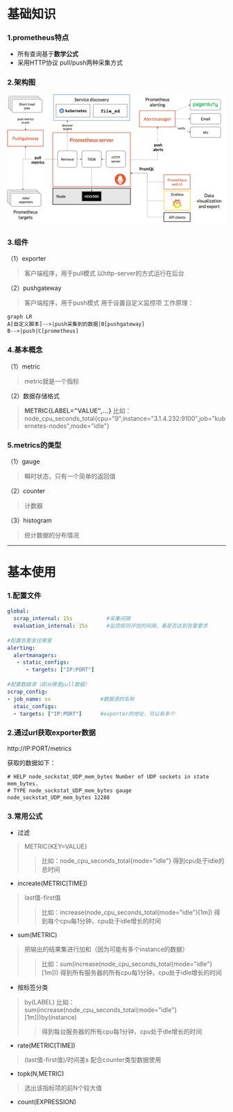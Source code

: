 # 基础知识
### 1.prometheus特点
* 所有查询基于**数学公式**
* 采用HTTP协议 pull/push两种采集方式
### 2.架构图
![architecture](./imgs/overview_1.png)
### 3.组件
（1）exporter
>客户端程序，用于pull模式
>以http-server的方式运行在后台

（2）pushgateway
>客户端程序，用于push模式
>用于设置自定义监控项
>工作原理：
```mermaid
graph LR
A[自定义脚本]-->|push采集到的数据|B[pushgateway]
B-->|push|C[prometheus]
```
### 4.基本概念
（1）metric
>metric就是一个指标

（2）数据存储格式
> **METRIC{LABEL="VALUE",...}**
>比如：node_cpu_seconds_total{cpu="9",instance="3.1.4.232:9100",job="kubernetes-nodes",mode="idle"}
### 5.metrics的类型
（1）gauge
>瞬时状态，只有一个简单的返回值

（2）counter
>计数器

（3）histogram
>统计数据的分布情况
***
# 基本使用
### 1.配置文件
```yaml
global:
  scrap_internal: 15s           #采集间隔
  evaluation_internal: 15s      #监控规则评估的间隔，看是否达到告警要求

#配置告警发往哪里
alerting:
  alertmanagers:
   - static_configs:
      - targets: ["IP:PORT"]

#配置数据源（即从哪里pull数据）
scrap_config:
- job_name: xx                #数据源的名称
  staic_configs:
  - targets: ["IP:PORT"]      #exporter的地址，可以有多个
```
### 2.通过url获取exporter数据
http://IP:PORT/metrics

获取的数据如下：
```
# HELP node_sockstat_UDP_mem_bytes Number of UDP sockets in state mem_bytes.
# TYPE node_sockstat_UDP_mem_bytes gauge
node_sockstat_UDP_mem_bytes 12288
```

### 3.常用公式
* 过滤
> METRIC{KEY=VALUE}
>>比如：node_cpu_seconds_total{mode="idle"}
>>得到cpu处于idle的总时间
* increate(METRIC[TIME])
> last值-first值
>>比如：increase(node_cpu_seconds_total{mode="idle"}[1m])
>>得到每个cpu每1分钟，cpu处于idle增长的时间
* sum(METRIC)
>把输出的结果集进行加和（因为可能有多个instance的数据）
>>比如：sum(increase(node_cpu_seconds_total{mode="idle"}[1m]))
>>得到所有服务器的所有cpu每1分钟，cpu处于idle增长的时间
* 按标签分类
>by(LABEL)
比如：sum(increase(node_cpu_seconds_total{mode="idle"}[1m]))by(instance)
>>得到每台服务器的所有cpu每1分钟，cpu处于dle增长的时间
* rate(METRIC[TIME])
>(last值-first值)/时间差s
配合counter类型数据使用
* topk(N,METRIC)
>选出该指标项的前N个较大值
* count(EXPRESSION)
